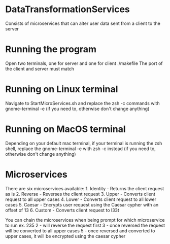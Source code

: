# DataTransformationServices

Consists of microservices that can alter user data sent from a client to the server

# Running the program

Open two terminals, one for server and one for client
./makefile<Target Port>
The port of the client and server must match

# Running on Linux terminal

Navigate to StartMicroServices.sh and replace the zsh -c commands with gnome-terminal -e (if you need to, otherwise don't change anything)

# Running on MacOS terminal

Depending on your default mac terminal, if your terminal is running the zsh shell, replace the gnome-terminal -e with zsh -c instead (if you need to, otherwise don't change anything)

# Microservices

There are six microservices available: 
    1. Identity 
        - Returns the client request as is 
    2. Reverse 
        - Reverses the client request 
    3. Upper 
        - Converts client request to all upper cases 
    4. Lower 
        - Converts client request to all lower cases 
    5. Caesar 
        - Encrypts user request using the Caesar cypher with an offset of 13 
    6. Custom 
        - Converts client request to l33t

You can chain the microservices when being prompt for which microservice to run
ex. 235
2 - will reverse the request first
3 - once reversed the request will be converted to all upper cases
5 - once reversed and converted to upper cases, it will be encrypted using the caesar cypher
